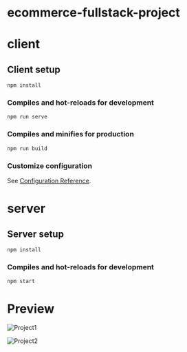 # ecommerce-fullstack-project

# client

## Client setup
```
npm install
```

### Compiles and hot-reloads for development
```
npm run serve
```

### Compiles and minifies for production
```
npm run build
```

### Customize configuration
See [Configuration Reference](https://cli.vuejs.org/config/).

# server

## Server setup
```
npm install
```

### Compiles and hot-reloads for development
```
npm start
```
# Preview

![Project1](https://user-images.githubusercontent.com/63678992/160815653-7e5cdc9f-7314-4ce8-b8b1-0a72edfeee5c.gif)

![Project2](https://user-images.githubusercontent.com/63678992/160816361-a8d05def-e03a-4f7a-be60-68eb7b558414.gif)


